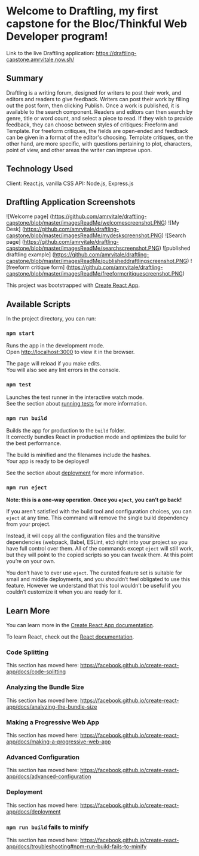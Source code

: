 Welcome to Draftling, my first capstone for the Bloc/Thinkful Web Developer program! 
====================================================================================

Link to the live Draftling application: https://draftling-capstone.amrvitale.now.sh/ 


Summary
--------
Draftling is a writing forum, designed for writers to post their work, and editors and readers to give feedback.
Writers can post their work by filling out the post form, then clicking Publish.
Once a work is published, it is available to the search component. 
Readers and editors can then search by genre, title or word count, and select a piece to read.
If they wish to provide feedback, they can choose between styles of critiques: Freeform and Template.
For freeform critiques, the fields are open-ended and feedback can be given in a format of the editor's choosing.
Template critiques, on the other hand, are more specific, with questions pertaining to plot, characters, point of view, and other areas the writer can improve upon.

Technology Used
---------------
Client: React.js, vanilla CSS 
API: Node.js, Express.js

Draftling Application Screenshots
----------------------------------

![Welcome page] (https://github.com/amrvitale/draftling-capstone/blob/master/imagesReadMe/welcomescreenshot.PNG)
![My Desk] (https://github.com/amrvitale/draftling-capstone/blob/master/imagesReadMe/mydeskscreenshot.PNG)
![Search page] (https://github.com/amrvitale/draftling-capstone/blob/master/imagesReadMe/searchscreenshot.PNG)
![published draftling example] (https://github.com/amrvitale/draftling-capstone/blob/master/imagesReadMe/publisheddraftlingscreenshot.PNG)
![freeform critique form] (https://github.com/amrvitale/draftling-capstone/blob/master/imagesReadMe/freeformcritiquescreenshot.PNG)

This project was bootstrapped with [Create React App](https://github.com/facebook/create-react-app).

## Available Scripts

In the project directory, you can run:

### `npm start`

Runs the app in the development mode.<br />
Open [http://localhost:3000](http://localhost:3000) to view it in the browser.

The page will reload if you make edits.<br />
You will also see any lint errors in the console.

### `npm test`

Launches the test runner in the interactive watch mode.<br />
See the section about [running tests](https://facebook.github.io/create-react-app/docs/running-tests) for more information.

### `npm run build`

Builds the app for production to the `build` folder.<br />
It correctly bundles React in production mode and optimizes the build for the best performance.

The build is minified and the filenames include the hashes.<br />
Your app is ready to be deployed!

See the section about [deployment](https://facebook.github.io/create-react-app/docs/deployment) for more information.

### `npm run eject`

**Note: this is a one-way operation. Once you `eject`, you can’t go back!**

If you aren’t satisfied with the build tool and configuration choices, you can `eject` at any time. This command will remove the single build dependency from your project.

Instead, it will copy all the configuration files and the transitive dependencies (webpack, Babel, ESLint, etc) right into your project so you have full control over them. All of the commands except `eject` will still work, but they will point to the copied scripts so you can tweak them. At this point you’re on your own.

You don’t have to ever use `eject`. The curated feature set is suitable for small and middle deployments, and you shouldn’t feel obligated to use this feature. However we understand that this tool wouldn’t be useful if you couldn’t customize it when you are ready for it.

## Learn More

You can learn more in the [Create React App documentation](https://facebook.github.io/create-react-app/docs/getting-started).

To learn React, check out the [React documentation](https://reactjs.org/).

### Code Splitting

This section has moved here: https://facebook.github.io/create-react-app/docs/code-splitting

### Analyzing the Bundle Size

This section has moved here: https://facebook.github.io/create-react-app/docs/analyzing-the-bundle-size

### Making a Progressive Web App

This section has moved here: https://facebook.github.io/create-react-app/docs/making-a-progressive-web-app

### Advanced Configuration

This section has moved here: https://facebook.github.io/create-react-app/docs/advanced-configuration

### Deployment

This section has moved here: https://facebook.github.io/create-react-app/docs/deployment

### `npm run build` fails to minify

This section has moved here: https://facebook.github.io/create-react-app/docs/troubleshooting#npm-run-build-fails-to-minify

